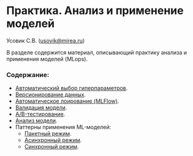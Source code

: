 # Практика. Анализ и применение моделей

Усовик С.В. (usovik@mirea.ru)



В разделе содержится материал, описывающий практику анализа и применения моделей (MLops).

### Содержание:

- [Автоматический выбор гиперпараметров](./docs/AutoML_automatic%20selection%20of%20hyperparameters.md).
- [Версионирование данных](./docs/Data%20Version%20Control%20(DVC).md).
- [Автоматическое лоирование (MLFlow)](./docs/Selection%20of%20hyperparameters%20with%20autologging%20in%20MLFlow.md).
- [Валидация модели](./docs/Model%20validation.md).
- [A/B-тестирование](./docs/A_B_testing.md).
- [Анализ модели](./docs/Model%20Analysis.md).
- Паттерны применения ML-моделей:
  - [Пакетный режим](./docs/Batch%20ML-model.md).
  - [Асинхронный режим](./docs/Async%20ML-model.md).
  - [Синхронный режим](./docs/Sync%20ML-model.md).
